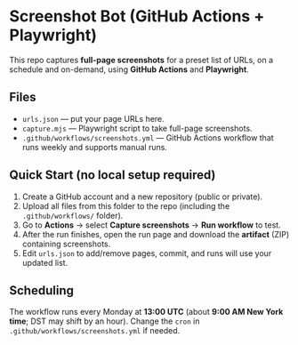 # Screenshot Bot (GitHub Actions + Playwright)

This repo captures **full-page screenshots** for a preset list of URLs, on a schedule and on-demand, using **GitHub Actions** and **Playwright**.

## Files
- `urls.json` — put your page URLs here.
- `capture.mjs` — Playwright script to take full-page screenshots.
- `.github/workflows/screenshots.yml` — GitHub Actions workflow that runs weekly and supports manual runs.

## Quick Start (no local setup required)
1. Create a GitHub account and a new repository (public or private).
2. Upload all files from this folder to the repo (including the `.github/workflows/` folder).
3. Go to **Actions** → select **Capture screenshots** → **Run workflow** to test.
4. After the run finishes, open the run page and download the **artifact** (ZIP) containing screenshots.
5. Edit `urls.json` to add/remove pages, commit, and runs will use your updated list.

## Scheduling
The workflow runs every Monday at **13:00 UTC** (about **9:00 AM New York time**; DST may shift by an hour). Change the `cron` in `.github/workflows/screenshots.yml` if needed.
